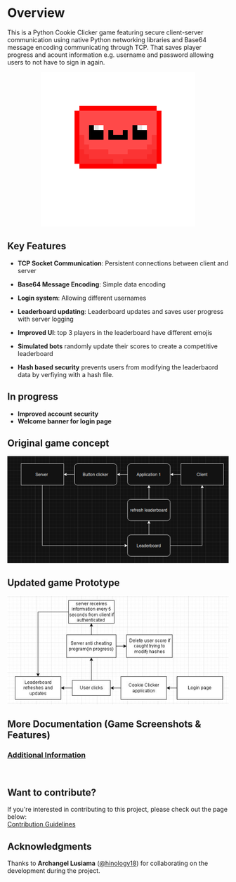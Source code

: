 # Overview
This is a Python Cookie Clicker game featuring secure client-server communication using native Python networking libraries and Base64 message encoding communicating through TCP. That saves player progress and acount information e.g. username and password allowing users to not have to sign in again.
<p align="center">
  <img src="images/BlobAnimations/largerJeff.png" alt="Blob" />
</p>

## Key Features

- **TCP Socket Communication**: Persistent connections between client and server

- **Base64 Message Encoding**: Simple data encoding

- **Login system**: Allowing different usernames 

- **Leaderboard updating**: Leaderboard updates and saves user progress with server logging

- **Improved UI**: top 3 players in the leaderboard have different emojis

- **Simulated bots** randomly update their scores to create a competitive leaderboard

- **Hash based security** prevents users from modifying the leaderbaord data by verfiying with a hash file.  
## In progress

- **Improved account security**
- **Welcome banner for login page**

## Original game concept
<p align="center">
  <img src="images/Diagrams/Concept.png" alt="Original game concept" />
</p>

## Updated game Prototype
<p align="center">
  <img src="images/Diagrams/NewConcept.JPG" alt="Updated game prototype" />
</p>

## More Documentation (Game Screenshots & Features)

### [Additional Information](AdditionalInfo.md)
<br>

## Want to contribute?
If you're interested in contributing to this project, please check out the page below:  
[Contribution Guidelines](CONTRIBUTING.md)

## Acknowledgments

Thanks to **Archangel Lusiama** ([@hinology18](https://github.com/hinology18)) for collaborating on the development during the project.

